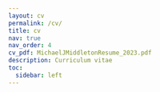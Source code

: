 ```yaml
---
layout: cv
permalink: /cv/
title: cv
nav: true
nav_order: 4
cv_pdf: MichaelJMiddletonResume_2023.pdf
description: Curriculum vitae
toc:
  sidebar: left
---
```


